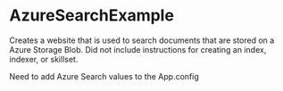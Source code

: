 # AzureSearchExample

Creates a website that is used to search documents that are stored on a Azure Storage Blob.   Did not include instructions for creating an index, indexer, or skillset.

Need to add Azure Search values to the App.config
